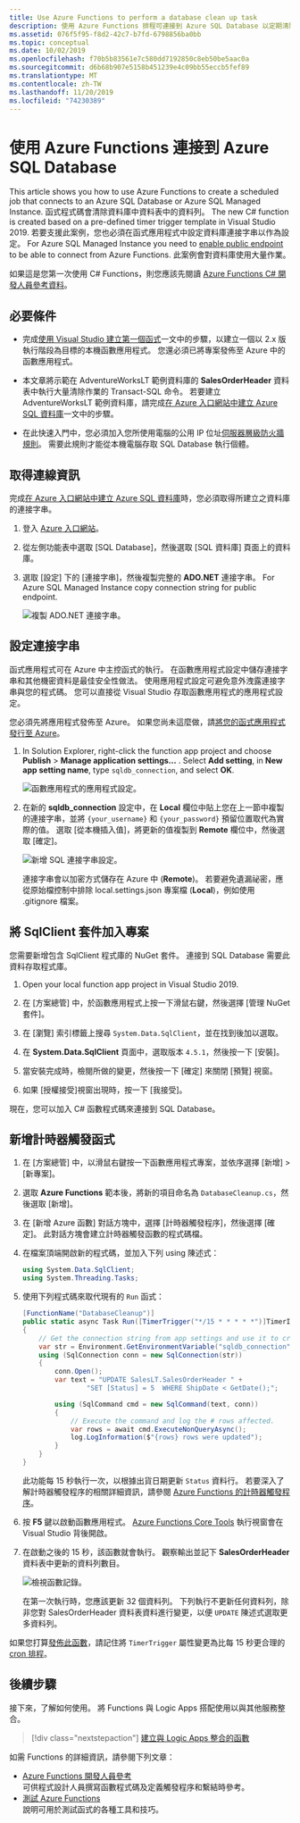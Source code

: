 ```yaml
---
title: Use Azure Functions to perform a database clean up task
description: 使用 Azure Functions 排程可連接到 Azure SQL Database 以定期清除資料列的工作。
ms.assetid: 076f5f95-f8d2-42c7-b7fd-6798856ba0bb
ms.topic: conceptual
ms.date: 10/02/2019
ms.openlocfilehash: f70b5b83561e7c580dd7192850c8eb50be5aac0a
ms.sourcegitcommit: d6b68b907e5158b451239e4c09bb55eccb5fef89
ms.translationtype: MT
ms.contentlocale: zh-TW
ms.lasthandoff: 11/20/2019
ms.locfileid: "74230389"
---
```

# <a name="use-azure-functions-to-connect-to-an-azure-sql-database"></a>使用 Azure Functions 連接到 Azure SQL Database

This article shows you how to use Azure Functions to create a scheduled job that connects to an Azure SQL Database or Azure SQL Managed Instance. 函式程式碼會清除資料庫中資料表中的資料列。 The new C# function is created based on a pre-defined timer trigger template in Visual Studio 2019. 若要支援此案例，您也必須在函式應用程式中設定資料庫連接字串以作為設定。 For Azure SQL Managed Instance you need to [enable public endpoint](https://docs.microsoft.com/azure/sql-database/sql-database-managed-instance-public-endpoint-configure) to be able to connect from Azure Functions. 此案例會對資料庫使用大量作業。 

如果這是您第一次使用 C# Functions，則您應該先閱讀 [Azure Functions C# 開發人員參考資料](functions-dotnet-class-library.md)。

## <a name="prerequisites"></a>必要條件

+ 完成[使用 Visual Studio 建立第一個函式](functions-create-your-first-function-visual-studio.md)一文中的步驟，以建立一個以 2.x 版執行階段為目標的本機函數應用程式。 您還必須已將專案發佈至 Azure 中的函數應用程式。

+ 本文章將示範在 AdventureWorksLT 範例資料庫的 **SalesOrderHeader** 資料表中執行大量清除作業的 Transact-SQL 命令。 若要建立 AdventureWorksLT 範例資料庫，請完成[在 Azure 入口網站中建立 Azure SQL 資料庫](../sql-database/sql-database-get-started-portal.md)一文中的步驟。

+ 在此快速入門中，您必須加入您所使用電腦的公用 IP 位址[伺服器層級防火牆規則](../sql-database/sql-database-get-started-portal-firewall.md)。 需要此規則才能從本機電腦存取 SQL Database 執行個體。  

## <a name="get-connection-information"></a>取得連線資訊

完成[在 Azure 入口網站中建立 Azure SQL 資料庫](../sql-database/sql-database-get-started-portal.md)時，您必須取得所建立之資料庫的連接字串。

1. 登入 [Azure 入口網站](https://portal.azure.com/)。

1. 從左側功能表中選取 [SQL Database]，然後選取 [SQL 資料庫] 頁面上的資料庫。

1. 選取 [設定] 下的 [連接字串]，然後複製完整的 **ADO.NET** 連接字串。 For Azure SQL Managed Instance copy connection string for public endpoint.

    ![複製 ADO.NET 連接字串。](./media/functions-scenario-database-table-cleanup/adonet-connection-string.png)

## <a name="set-the-connection-string"></a>設定連接字串

函式應用程式可在 Azure 中主控函式的執行。 在函數應用程式設定中儲存連接字串和其他機密資料是最佳安全性做法。 使用應用程式設定可避免意外洩露連接字串與您的程式碼。 您可以直接從 Visual Studio 存取函數應用程式的應用程式設定。

您必須先將應用程式發佈至 Azure。 如果您尚未這麼做，請[將您的函式應用程式發行至 Azure](functions-develop-vs.md#publish-to-azure)。

1. In Solution Explorer, right-click the function app project and choose **Publish** > **Manage application settings...** . Select **Add setting**, in **New app setting name**, type `sqldb_connection`, and select **OK**.

    ![函數應用程式的應用程式設定。](./media/functions-scenario-database-table-cleanup/functions-app-service-add-setting.png)

1. 在新的 **sqldb_connection** 設定中，在 **Local** 欄位中貼上您在上一節中複製的連接字串，並將 `{your_username}` 和 `{your_password}` 預留位置取代為實際的值。 選取 [從本機插入值]，將更新的值複製到 **Remote** 欄位中，然後選取 [確定]。

    ![新增 SQL 連接字串設定。](./media/functions-scenario-database-table-cleanup/functions-app-service-settings-connection-string.png)

    連接字串會以加密方式儲存在 Azure 中 (**Remote**)。 若要避免遺漏祕密，應從原始檔控制中排除 local.settings.json 專案檔 (**Local**)，例如使用 .gitignore 檔案。

## <a name="add-the-sqlclient-package-to-the-project"></a>將 SqlClient 套件加入專案

您需要新增包含 SqlClient 程式庫的 NuGet 套件。 連接到 SQL Database 需要此資料存取程式庫。

1. Open your local function app project in Visual Studio 2019.

1. 在 [方案總管] 中，於函數應用程式上按一下滑鼠右鍵，然後選擇 [管理 NuGet 套件]。

1. 在 [瀏覽] 索引標籤上搜尋 ```System.Data.SqlClient```，並在找到後加以選取。

1. 在 **System.Data.SqlClient** 頁面中，選取版本 `4.5.1`，然後按一下 [安裝]。

1. 當安裝完成時，檢閱所做的變更，然後按一下 [確定] 來關閉 [預覽] 視窗。

1. 如果 [授權接受]視窗出現時，按一下 [我接受]。

現在，您可以加入 C# 函數程式碼來連接到 SQL Database。

## <a name="add-a-timer-triggered-function"></a>新增計時器觸發函式

1. 在 [方案總管] 中，以滑鼠右鍵按一下函數應用程式專案，並依序選擇 [新增]  >  [新專案]。

1. 選取 **Azure Functions** 範本後，將新的項目命名為 `DatabaseCleanup.cs`，然後選取 [新增]。

1. 在 [新增 Azure 函數] 對話方塊中，選擇 [計時器觸發程序]，然後選擇 [確定]。 此對話方塊會建立計時器觸發函數的程式碼檔。

1. 在檔案頂端開啟新的程式碼，並加入下列 using 陳述式：

    ```cs
    using System.Data.SqlClient;
    using System.Threading.Tasks;
    ```

1. 使用下列程式碼來取代現有的 `Run` 函式：

    ```cs
    [FunctionName("DatabaseCleanup")]
    public static async Task Run([TimerTrigger("*/15 * * * * *")]TimerInfo myTimer, ILogger log)
    {
        // Get the connection string from app settings and use it to create a connection.
        var str = Environment.GetEnvironmentVariable("sqldb_connection");
        using (SqlConnection conn = new SqlConnection(str))
        {
            conn.Open();
            var text = "UPDATE SalesLT.SalesOrderHeader " +
                    "SET [Status] = 5  WHERE ShipDate < GetDate();";

            using (SqlCommand cmd = new SqlCommand(text, conn))
            {
                // Execute the command and log the # rows affected.
                var rows = await cmd.ExecuteNonQueryAsync();
                log.LogInformation($"{rows} rows were updated");
            }
        }
    }
    ```

    此功能每 15 秒執行一次，以根據出貨日期更新 `Status` 資料行。 若要深入了解計時器觸發程序的相關詳細資訊，請參閱 [Azure Functions 的計時器觸發程序](functions-bindings-timer.md)。

1. 按 **F5** 鍵以啟動函數應用程式。 [Azure Functions Core Tools](functions-develop-local.md) 執行視窗會在 Visual Studio 背後開啟。

1. 在啟動之後的 15 秒，該函數就會執行。 觀察輸出並記下 **SalesOrderHeader** 資料表中更新的資料列數目。

    ![檢視函數記錄。](./media/functions-scenario-database-table-cleanup/function-execution-results-log.png)

    在第一次執行時，您應該更新 32 個資料列。 下列執行不更新任何資料列，除非您對 SalesOrderHeader 資料表資料進行變更，以便 `UPDATE` 陳述式選取更多資料列。

如果您打算[發佈此函數](functions-develop-vs.md#publish-to-azure)，請記住將 `TimerTrigger` 屬性變更為比每 15 秒更合理的 [cron 排程](functions-bindings-timer.md#ncrontab-expressions)。

## <a name="next-steps"></a>後續步驟

接下來，了解如何使用。 將 Functions 與 Logic Apps 搭配使用以與其他服務整合。

> [!div class="nextstepaction"]
> [建立與 Logic Apps 整合的函數](functions-twitter-email.md)

如需 Functions 的詳細資訊，請參閱下列文章：

+ [Azure Functions 開發人員參考](functions-reference.md)  
  可供程式設計人員撰寫函數程式碼及定義觸發程序和繫結時參考。
+ [測試 Azure Functions](functions-test-a-function.md)  
  說明可用於測試函式的各種工具和技巧。  
